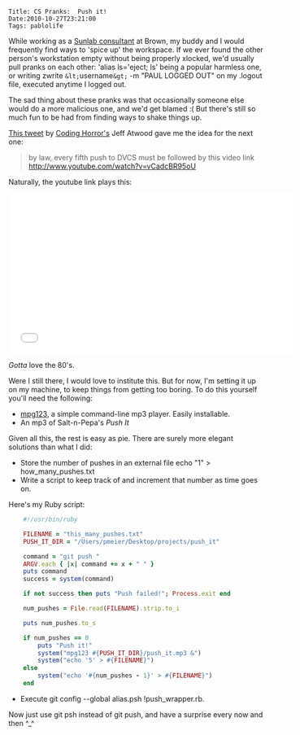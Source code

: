     Title: CS Pranks:  Push it!
    Date:2010-10-27T23:21:00
    Tags: pablolife

While working as a [Sunlab consultant][1] at Brown, my buddy and I would
frequently find ways to 'spice up' the workspace. If we ever found the other
person's workstation empty without being properly xlocked, we'd usually pull
pranks on each other: 'alias ls='eject; ls' being a popular harmless one, or
writing zwrite `&lt;`username`&gt;` -m "PAUL LOGGED OUT" on my .logout file,
executed anytime I logged out.


<!-- more -->

The sad thing about these pranks was that occasionally someone else would do a
more malicious one, and we'd get blamed :( But there's still so much fun to be
had from finding ways to shake things up.


[This tweet][2] by [Coding Horror's][3] Jeff Atwood gave me the idea for the
next one:

> by law, every fifth push to DVCS must be followed by this video link
> http://www.youtube.com/watch?v=vCadcBR95oU


Naturally, the youtube link plays this:

<iframe width="560" height="315" src="//www.youtube.com/embed/vCadcBR95oU" frameborder="0" allowfullscreen></iframe>

_Gotta_ love the 80's.


Were I still there, I would love to institute this. But for now, I'm setting
it up on my machine, to keep things from getting too boring. To do this
yourself you'll need the following:


* [mpg123][4], a simple command-line mp3 player. Easily installable.
* An mp3 of Salt-n-Pepa's _Push It_

Given all this, the rest is easy as pie. There are surely more elegant
solutions than what I did:

* Store the number of pushes in an external file echo "1" > how\_many\_pushes.txt
* Write a script to keep track of and increment that number as time goes on.

Here's my Ruby script:

```rb
    #!/usr/bin/ruby

    FILENAME = "this_many_pushes.txt"
    PUSH_IT_DIR = "/Users/pmeier/Desktop/projects/push_it"

    command = "git push "
    ARGV.each { |x| command += x + " " }
    puts command
    success = system(command)

    if not success then puts "Push failed!"; Process.exit end

    num_pushes = File.read(FILENAME).strip.to_i

    puts num_pushes.to_s

    if num_pushes == 0
		puts "Push it!"
		system("mpg123 #{PUSH_IT_DIR}/push_it.mp3 &")
		system("echo '5' > #{FILENAME}")
    else
		system("echo '#{num_pushes - 1}' > #{FILENAME}")
    end
```

* Execute git config --global alias.psh !push_wrapper.rb.


Now just use git psh instead of git push, and have a surprise every now and
then ^\_^


   [1]: http://www.cs.brown.edu/ugrad/jobs/consult/
   [2]: http://twitter.com/codinghorror/status/21559239552
   [3]: http://www.codinghorror.com
   [4]: http://www.mpg123.de/
